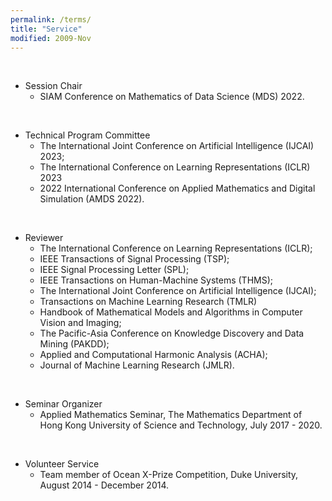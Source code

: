 ```yaml
---
permalink: /terms/
title: "Service"
modified: 2009-Nov
---
```

<br>

* Session Chair  
  - SIAM Conference on Mathematics of Data Science (MDS) 2022.

<br>

* Technical Program Committee
  - The International Joint Conference on Artificial Intelligence (IJCAI) 2023;
  - The International Conference on Learning Representations (ICLR) 2023
  - 2022 International Conference on Applied Mathematics and Digital Simulation (AMDS 2022).


<br>

* Reviewer   
  - The International Conference on Learning Representations (ICLR);
  - IEEE Transactions of Signal Processing (TSP);
  - IEEE Signal Processing Letter (SPL); 
  - IEEE Transactions on Human-Machine Systems (THMS);
  - The International Joint Conference on Artificial Intelligence (IJCAI);
  - Transactions on Machine Learning Research (TMLR)
  - Handbook of Mathematical Models and Algorithms in Computer Vision and Imaging; 
  - The Pacific-Asia Conference on Knowledge Discovery and Data Mining (PAKDD); 
  - Applied and Computational Harmonic Analysis (ACHA); 
  - Journal of Machine Learning Research (JMLR).

<br>

* Seminar Organizer
  - Applied Mathematics Seminar, The Mathematics Department of Hong Kong University of Science and Technology, July 2017 - 2020.

<br>

* Volunteer Service 
  - Team member of Ocean X-Prize Competition, Duke University, August 2014 - December 2014. 



